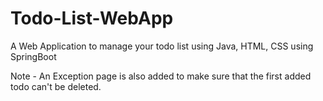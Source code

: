# Todo-List-WebApp
A Web Application to manage your todo list using Java, HTML, CSS using SpringBoot

Note - An Exception page is also added to make sure that the first added todo can't be deleted.
